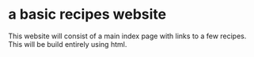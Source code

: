 # a basic recipes website
This website will consist of a main index page with links to a few recipes. This will be build entirely using html.